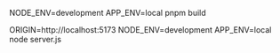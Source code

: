 

NODE_ENV=development APP_ENV=local pnpm build

ORIGIN=http://localhost:5173 NODE_ENV=development APP_ENV=local node server.js
